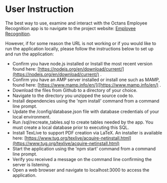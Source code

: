 # User Instruction
The best way to use, examine and interact with the Octans Employee Recognition app is to navigate to the project website: [Employee Recognition](https://octans-employee-recognition.herokuapp.com/).

However, if for some reason the URL is not working or if you would like to run the application locally, please follow the instructions below to set up and run the application:

* Confirm you have node.js installed or Install the most recent version found here: [https://nodejs.org/en/download/current/](https://nodejs.org/en/download/current/) .
* Confirm you have an AMP server installed or install one such as MAMP, found here: [https://www.mamp.info/en/]([https://www.mamp.info/en/) .
* Download the files from Github to a directory of your choice.
* Navigate to the directory you unzipped the source code to.
* Install dependencies using the 'npm install' command from a command line prompt.
* Update the /config/database.json file with database credentials of your local environment.
* Run /sql/recreate_tables.sql to create tables needed by the app. You must create a local database prior to executing this SQL.
* Install TexLive to support PDF creation via LaTeX. An installer is available here:
[https://www.tug.org/texlive/acquire-netinstall.html](https://www.tug.org/texlive/acquire-netinstall.html)
* Start the application using the 'npm start' command from a command line prompt.
* Verify you received a message on the command line confirming the server is listening.
* Open a web browser and navigate to localhost:3000 to access the application.

